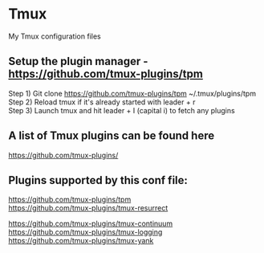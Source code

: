 # Tmux
My Tmux configuration files

## Setup the plugin manager - https://github.com/tmux-plugins/tpm

Step 1) Git clone https://github.com/tmux-plugins/tpm ~/.tmux/plugins/tpm<br>
Step 2) Reload tmux if it's already started with leader + r <br>
Step 3) Launch tmux and hit leader + I (capital i) to fetch any plugins<br>

## A list of Tmux plugins can be found here
https://github.com/tmux-plugins/

## Plugins supported by this conf file:
https://github.com/tmux-plugins/tpm<br>
https://github.com/tmux-plugins/tmux-resurrect<br>

https://github.com/tmux-plugins/tmux-continuum<br>
https://github.com/tmux-plugins/tmux-logging<br>
https://github.com/tmux-plugins/tmux-yank<br>
